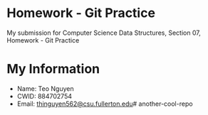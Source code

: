 # Homework - Git Practice

My submission for Computer Science Data Structures, Section 07, Homework - Git Practice

# My Information
* Name: Teo Nguyen
* CWID: 884702754
* Email: thinguyen562@csu.fullerton.edu# another-cool-repo
